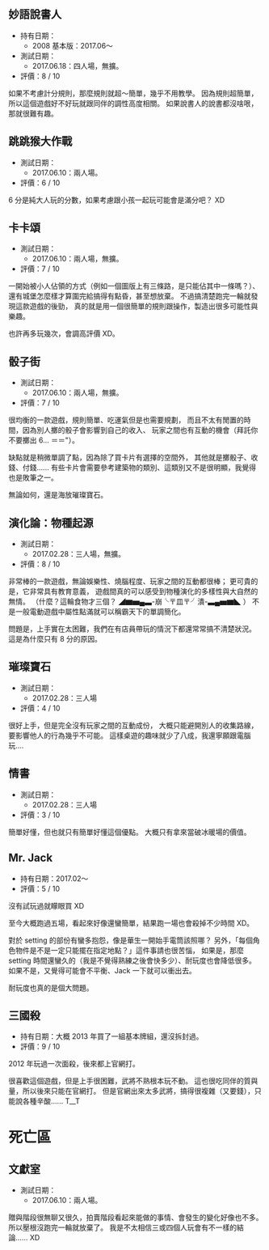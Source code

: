 妙語說書人
----------

* 持有日期：
	* 2008 基本版：2017.06～
* 測試日期：
	* 2017.06.18：四人場，無擴。
* 評價：8 / 10

如果不考慮計分規則，那麼規則就超～簡單，幾乎不用教學。
因為規則超簡單，所以這個遊戲好不好玩就跟同伴的調性高度相關。
如果說書人的說書都沒啥哏，那就很難有趣。


跳跳猴大作戰
------------

* 測試日期：
	* 2017.06.10：兩人場。
* 評價：6 / 10

6 分是純大人玩的分數，如果考慮跟小孩一起玩可能會是滿分吧？ XD


卡卡頌
------

* 測試日期：
	* 2017.06.10：兩人場，無擴。
* 評價：7 / 10

一開始被小人佔領的方式（例如一個圖版上有三條路，是只能佔其中一條嗎？）、
還有城堡怎麼樣才算圍完給搞得有點昏，甚至想放棄。
不過搞清楚跑完一輪就發現這款遊戲的後勁，
真的就是用一個很簡單的規則跟操作，製造出很多可能性與樂趣。

也許再多玩幾次，會調高評價 XD。


骰子街
------

* 測試日期：
	* 2017.06.10：兩人場，無擴。
* 評價：7 / 10

很均衡的一款遊戲，規則簡單、吃運氣但是也需要規劃，
而且不太有閒置的時間，因為別人擲的骰子會影響到自己的收入、
玩家之間也有互動的機會（拜託你不要擲出 6... ＝＝"）。

缺點就是稍微單調了點，因為除了買卡片有選擇的空間外，
其他就是擲骰子、收錢、付錢...... 
有些卡片會需要參考建築物的類別、這類別又不是很明顯，我覺得也是敗筆之一。

無論如何，還是海放璀璨寶石。


演化論：物種起源
----------------

* 測試日期：
	* 2017.02.28：三人場，無擴。
* 評價：8 / 10

非常棒的一款遊戲，無論娛樂性、燒腦程度、玩家之間的互動都很棒；
更可貴的是，它非常具有教育意義，
遊戲間真的可以感受到物種演化的多樣性與大自然的無情。
（什麼？這輪食物才三個？ ◢▆▅▄▃-崩╰〒皿〒╯潰-▃▄▅▆◣ ）
不是一般電動遊戲中屬性點滿就可以稱霸天下的單調簡化。

問題是，上手實在太困難，我們在有店員帶玩的情況下都還常常搞不清楚狀況。
這是為什麼只有 8 分的原因。


璀璨寶石
--------

* 測試日期：
	* 2017.02.28：三人場
* 評價：4 / 10

很好上手，但是完全沒有玩家之間的互動成份，
大概只能避開別人的收集路線，要影響他人的行為幾乎不可能。
這樣桌遊的趣味就少了八成，我還寧願跟電腦玩....


情書
----

* 測試日期：
	* 2017.02.28：三人場
* 評價：3 / 10

簡單好懂，但也就只有簡單好懂這個優點。
大概只有拿來當破冰暖場的價值。


Mr. Jack
---------

* 持有日期：2017.02～
* 評價：5 / 10

沒有試玩過就矇眼買 XD

至今大概跑過五場，看起來好像還蠻簡單，結果跑一場也會殺掉不少時間 XD。

對於 setting 的部份有蠻多抱怨，像是華生一開始手電筒該照哪？
另外，「每個角色物件是不是一定只能擺在指定地點？」這件事請也很苦惱，
如果是，那麼 setting 時間還蠻久的（我是不覺得熟練之後會快多少）、耐玩度也會降低很多。
如果不是，又覺得可能會不平衡、Jack 一下就可以衝出去。

耐玩度也真的是個大問題。


三國殺
------

* 持有日期：大概 2013 年買了一組基本牌組，還沒拆封過。
* 評價：9 / 10

2012 年玩過一次面殺，後來都上官網打。

很喜歡這個遊戲，但是上手很困難，武將不熟根本玩不動。
這也很吃同伴的質與量，所以後來只能在官網打。
但是官網出來太多武將，搞得很複雜（又要錢），只能說各種辛酸...... T__T


死亡區
======

文獻室
------

* 測試日期：
	* 2017.06.10：兩人場。

贈與階段很無聊又很久，拍賣階段看起來能做的事情、會發生的變化好像也不多。
所以壓根沒跑完一輪就放棄了。
我是不太相信三或四個人玩會有不一樣的結論...... XD
